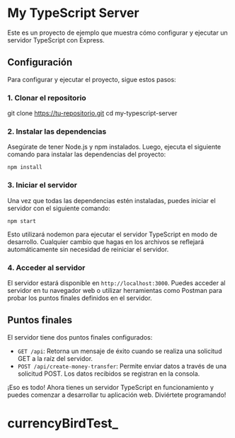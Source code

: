 # My TypeScript Server

Este es un proyecto de ejemplo que muestra cómo configurar y ejecutar un servidor TypeScript con Express.

## Configuración

Para configurar y ejecutar el proyecto, sigue estos pasos:

### 1. Clonar el repositorio

git clone https://tu-repositorio.git
cd my-typescript-server

### 2. Instalar las dependencias

Asegúrate de tener Node.js y npm instalados. Luego, ejecuta el siguiente comando para instalar las dependencias del proyecto:

`npm install`

### 3. Iniciar el servidor

Una vez que todas las dependencias estén instaladas, puedes iniciar el servidor con el siguiente comando:

`npm start`

Esto utilizará nodemon para ejecutar el servidor TypeScript en modo de desarrollo. Cualquier cambio que hagas en los archivos se reflejará automáticamente sin necesidad de reiniciar el servidor.

### 4. Acceder al servidor

El servidor estará disponible en `http://localhost:3000`. Puedes acceder al servidor en tu navegador web o utilizar herramientas como Postman para probar los puntos finales definidos en el servidor.

## Puntos finales

El servidor tiene dos puntos finales configurados:

- `GET /api`: Retorna un mensaje de éxito cuando se realiza una solicitud GET a la raíz del servidor.
- `POST /api/create-money-transfer`: Permite enviar datos a través de una solicitud POST. Los datos recibidos se registran en la consola.

¡Eso es todo! Ahora tienes un servidor TypeScript en funcionamiento y puedes comenzar a desarrollar tu aplicación web. Diviértete programando!
# currencyBirdTest_
